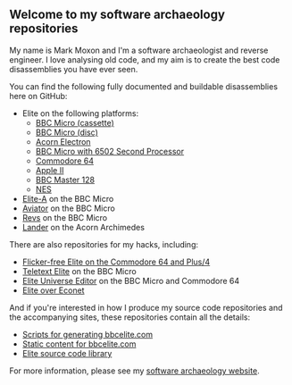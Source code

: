 ## Welcome to my software archaeology repositories

My name is Mark Moxon and I'm a software archaeologist and reverse engineer. I love analysing old code, and my aim is to create the best code disassemblies you have ever seen.

You can find the following fully documented and buildable disassemblies here on GitHub:

* Elite on the following platforms:
  * [BBC Micro (cassette)](https://github.com/markmoxon/elite-source-code-bbc-micro-cassette)
  * [BBC Micro (disc)](https://github.com/markmoxon/elite-source-code-bbc-micro-disc)</a>
  * [Acorn Electron](https://github.com/markmoxon/elite-source-code-acorn-electron)
  * [BBC Micro with 6502 Second Processor](https://github.com/markmoxon/elite-source-code-6502-second-processor)
  * [Commodore 64](https://github.com/markmoxon/elite-source-code-commodore-64)
  * [Apple II](https://github.com/markmoxon/elite-source-code-apple-ii)
  * [BBC Master 128](https://github.com/markmoxon/elite-source-code-bbc-master)
  * [NES](https://github.com/markmoxon/elite-source-code-nes)
* [Elite-A](https://github.com/markmoxon/elite-a-source-code-bbc-micro) on the BBC Micro
* [Aviator](https://github.com/markmoxon/aviator-source-code-bbc-micro) on the BBC Micro
* [Revs](https://github.com/markmoxon/revs-source-code-bbc-micro) on the BBC Micro
* [Lander](https://github.com/markmoxon/lander-source-code-acorn-archimedes) on the Acorn Archimedes

There are also repositories for my hacks, including:

* [Flicker-free Elite on the Commodore 64 and Plus/4](https://github.com/markmoxon/c64-elite-flicker-free)
* [Teletext Elite](https://github.com/markmoxon/teletext-elite) on the BBC Micro
* [Elite Universe Editor](https://github.com/markmoxon/elite-universe-editor) on the BBC Micro and Commodore 64
* [Elite over Econet](https://github.com/markmoxon/elite-over-econet)

And if you're interested in how I produce my source code repositories and the accompanying sites, these repositories contain all the details:

* [Scripts for generating bbcelite.com](https://github.com/markmoxon/bbcelite-scripts)
* [Static content for bbcelite.com](https://github.com/markmoxon/bbcelite-websites)
* [Elite source code library](https://github.com/markmoxon/elite-source-code-library)

For more information, please see my <a href="https://www.bbcelite.com/">software archaeology website</a>.